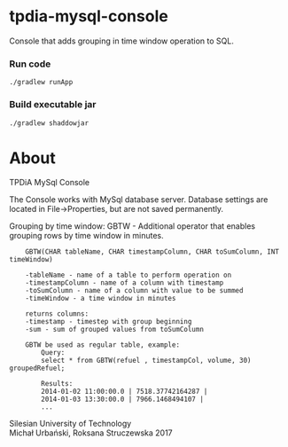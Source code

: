 # tpdia-mysql-console
Console that adds grouping in time window operation to SQL.


### Run code
    
```./gradlew runApp```

### Build executable jar
    
```./gradlew shaddowjar```
    
    
# About

TPDiA MySql Console

The Console works with MySql database server.
 Database settings are located in File->Properties,
 but are not saved permanently. 

Grouping by time window:
 GBTW - Additional operator that enables grouping 
        rows by time window in minutes. 
                        
        GBTW(CHAR tableName, CHAR timestampColumn, CHAR toSumColumn, INT timeWindow)
        
        -tableName - name of a table to perform operation on
        -timestampColumn - name of a column with timestamp
        -toSumColumn - name of a column with value to be summed
        -timeWindow - a time window in minutes
        
        returns columns: 
        -timestamp - timestep with group beginning
        -sum - sum of grouped values from toSumColumn

        GBTW be used as regular table, example:
            Query:
            select * from GBTW(refuel , timestampCol, volume, 30) groupedRefuel;
            
            Results:
            2014-01-02 11:00:00.0 | 7518.37742164287 | 
            2014-01-03 13:30:00.0 | 7966.1468494107 | 
            ... 
                        
            
Silesian University of Technology        
Michał Urbański,
Roksana Struczewska
2017